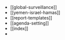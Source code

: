 - [[global-surveillance]]
- [[yemen-israel-hamas]]
- [[report-templates]]
- [[agenda-setting]]
- [[index]]
-